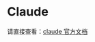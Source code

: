# Claude

请直接查看：[claude 官方文档](https://docs.anthropic.com/claude/reference/getting-started-with-the-api)